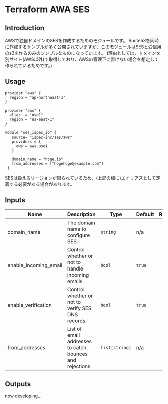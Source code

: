 # Terraform AWA SES

## Introduction
AWSで独自ドメインのSESを作成するためのモジュールです。
Route53を同時に作成するサンプルが多く公開されていますが、このモジュールはSESと受信用のs3を作るのみのシンプルなものになっています。
(理由としては、ドメインを別サイト(AWS以外)で取得しており、AWSの管理下に置けない場合を想定して作られているためです。)

## Usage
```
provider "aws" {
  region = "ap-northeast-1"
}

provider "aws" {
  alias  = "use1"
  region = "us-east-1"
}

module "ses_ispec_io" {
   source= "ispec-inc/ses/aws"
   providers = {
     aws = aws.use1
   }
 
   domain_name = "hoge.io"
   from_addresses = ["hogehoge@example.com"]
 }
```

SESは扱えるリージョンが限られているため、(上記の様に)エイリアスとして定義する必要がある場合があります。

## Inputs
| Name | Description | Type | Default | Required |
|------|-------------|------|---------|:-----:|
| domain\_name | The domain name to configure SES. | `string` | n/a | yes |
| enable\_incoming\_email | Control whether or not to handle incoming emails. | `bool` | `true` | no |
| enable\_verification | Control whether or not to verify SES DNS records. | `bool` | `true` | no |
| from\_addresses | List of email addresses to catch bounces and rejections. | `list(string)` | n/a | yes |

## Outputs
now developing...
